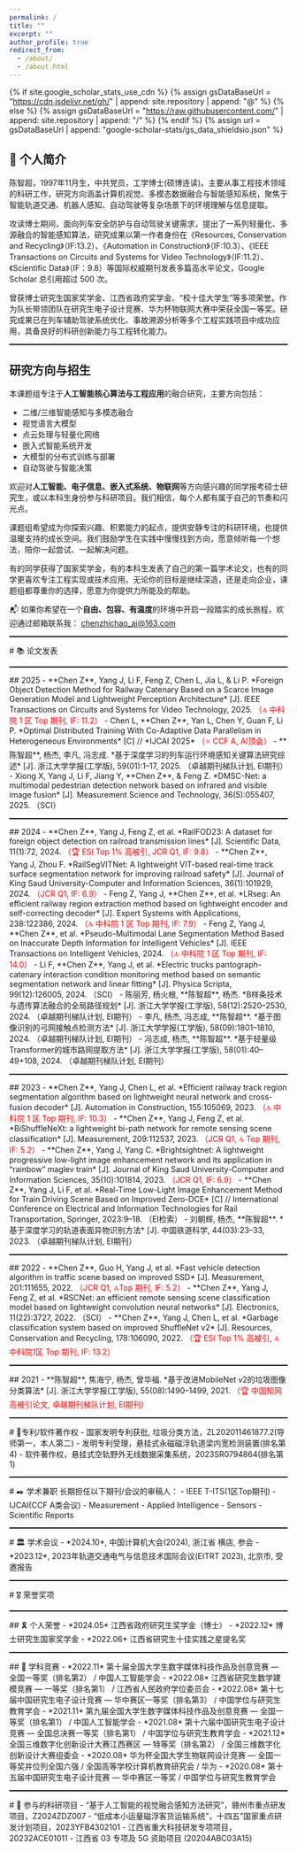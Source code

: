 ```yaml
---
permalink: /
title: ""
excerpt: ""
author_profile: true
redirect_from: 
  - /about/
  - /about.html
---
```


{% if site.google_scholar_stats_use_cdn %}
{% assign gsDataBaseUrl = "https://cdn.jsdelivr.net/gh/" | append: site.repository | append: "@" %}
{% else %}
{% assign gsDataBaseUrl = "https://raw.githubusercontent.com/" | append: site.repository | append: "/" %}
{% endif %}
{% assign url = gsDataBaseUrl | append: "google-scholar-stats/gs_data_shieldsio.json" %}

<span class='anchor' id='about-me'></span>
<!-- 👤 个人简介 -->
<section class="max-w-4xl mx-auto px-4 py-10">
  <h2 class="text-2xl font-bold mb-4">👤 个人简介</h2>
  <p class="text-gray-700 leading-relaxed mb-4">
    陈智超，1997年11月生，中共党员，工学博士(硕博连读)。主要从事工程技术领域的科研工作，研究方向涵盖计算机视觉、多模态数据融合与智能感知系统，聚焦于智能轨道交通、机器人感知、自动驾驶等复杂场景下的环境理解与信息提取。
  </p>
  <p class="text-gray-700 leading-relaxed mb-4">
    攻读博士期间，面向列车安全防护与自动驾驶关键需求，提出了一系列轻量化、多源融合的智能感知算法，研究成果以第一作者身份在《Resources, Conservation and Recycling》（IF:13.2）、《Automation in Construction》（IF:10.3）、《IEEE Transactions on Circuits and Systems for Video Technology》（IF:11.2）、《Scientific Data》（IF：9.8）等国际权威期刊发表多篇高水平论文，Google Scholar 总引用超过 500 次。
  </p>
  <p class="text-gray-700 leading-relaxed mb-4">
    曾获博士研究生国家奖学金、江西省政府奖学金、“校十佳大学生”等多项荣誉。作为队长带领团队在研究生电子设计竞赛、华为杯物联网大赛中荣获全国一等奖。研究成果已在列车辅助驾驶系统优化、事故溯源分析等多个工程实践项目中成功应用，具备良好的科研创新能力与工程转化能力。
  </p>
</section>


<hr style="border: none; border-top: 1.5px solid #000;" />

<!-- 🎓 研究方向与招生 -->
<section class="max-w-4xl mx-auto px-4 py-10">
  <h2 class="text-2xl font-bold mb-4">研究方向与招生</h2>
  <p class="text-gray-700 leading-relaxed mb-6">
    本课题组专注于<strong>人工智能核心算法与工程应用</strong>的融合研究，主要方向包括：
  </p>
  <ul class="list-disc list-inside text-gray-700 mb-6 space-y-1">
    <li>二维/三维智能感知与多模态融合</li>
    <li>视觉语言大模型</li>
    <li>点云处理与轻量化网络</li>
    <li>嵌入式智能系统开发</li>
    <li>大模型的分布式训练与部署</li>
    <li>自动驾驶与智能决策</li>
  </ul>
  <p class="text-gray-700 leading-relaxed mb-4">
    欢迎对<strong>人工智能、电子信息、嵌入式系统、物联网</strong>等方向感兴趣的同学报考硕士研究生，或以本科生身份参与科研项目。我们相信，每个人都有属于自己的节奏和闪光点。
  </p>
  <p class="text-gray-700 leading-relaxed mb-4">
    课题组希望成为你探索兴趣、积累能力的起点，提供安静专注的科研环境，也提供温暖支持的成长空间。我们鼓励学生在实践中慢慢找到方向，愿意倾听每一个想法，陪你一起尝试、一起解决问题。
  </p>
  <p class="text-gray-700 leading-relaxed mb-4">
    有的同学获得了国家奖学金，有的本科生发表了自己的第一篇学术论文，也有的同学更喜欢专注工程实现或技术应用。无论你的目标是继续深造，还是走向企业，课题组都尊重你的选择，愿意为你提供力所能及的帮助。
  </p>
  <p class="text-gray-700 leading-relaxed">
    📬 如果你希望在一个<strong>自由、包容、有温度</strong>的环境中开启一段踏实的成长旅程，欢迎通过邮箱联系我：
    <a href="mailto:chenzhichao_ai@163.com" class="text-blue-600 underline">chenzhichao_ai@163.com</a>
  </p>
</section>


<hr style="border: none; border-top: 1.5px solid #000;" />  
<span class='anchor' id='-lwzl'></span>
# 📚 论文发表
<hr style="border: none; border-top: 0.5px solid #000;" />
## 2025
- **Chen Z**, Yang J, Li F, Feng Z, Chen L, Jia L, & Li P. *Foreign Object Detection Method for Railway Catenary Based on a Scarce Image Generation Model and Lightweight Perception Architecture* [J]. IEEE Transactions on Circuits and Systems for Video Technology, 2025. <span style="color:red">（🔝 中科院 1 区 Top 期刊, IF: 11.2）</span>
- Chen L, **Chen Z**, Yan L, Chen Y, Guan F, Li P. *Optimal Distributed Training With Co-Adaptive Data Parallelism in Heterogeneous Environments* [C] // *IJCAI 2025* <span style="color:red">（⭐ CCF A, AI顶会）</span>
- **陈智超**, 杨杰, 李凡, 冯志成. *基于深度学习的列车运行环境感知关键算法研究综述* [J]. 浙江大学学报(工学版), 59(01):1–17, 2025. （卓越期刊梯队计划, EI期刊）
- Xiong X, Yang J, Li F, Jiang Y, **Chen Z**, & Feng Z. *DMSC-Net: a multimodal pedestrian detection network based on infrared and visible image fusion* [J]. Measurement Science and Technology, 36(5):055407, 2025. （SCI）

<hr style="border: none; border-top: 0.5px solid #000;" />
## 2024
- **Chen Z**, Yang J, Feng Z, et al. *RailFOD23: A dataset for foreign object detection on railroad transmission lines* [J]. Scientific Data, 11(1):72, 2024. <span style="color:red">（🏆 ESI Top 1% 高被引,  JCR Q1, IF: 9.8）</span>
- **Chen Z**, Yang J, Zhou F. *RailSegVITNet: A lightweight VIT-based real-time track surface segmentation network for improving railroad safety* [J]. Journal of King Saud University-Computer and Information Sciences, 36(1):101929, 2024. <span style="color:red">（JCR Q1, IF: 6.9）</span>
- Feng Z, Yang J, **Chen Z**, et al. *LRseg: An efficient railway region extraction method based on lightweight encoder and self-correcting decoder* [J]. Expert Systems with Applications, 238:122386, 2024. <span style="color:red">（🔝 中科院 1 区 Top 期刊, IF: 7.9）</span>
- Feng Z, Yang J, **Chen Z**, et al. *Pseudo-Multimodal Lane Segmentation Method Based on Inaccurate Depth Information for Intelligent Vehicles* [J]. IEEE Transactions on Intelligent Vehicles, 2024. <span style="color:red">（🔝 中科院 1 区 Top 期刊, IF: 14.0）</span>
- Li F, **Chen Z**, Yang J, et al. *Electric trucks pantograph-catenary interaction condition monitoring method based on semantic segmentation network and linear fitting* [J]. Physica Scripta, 99(12):126005, 2024. （SCI）
- 陈丽芳, 杨火根, **陈智超**, 杨杰. *B样条技术与遗传算法融合的全局路径规划* [J]. 浙江大学学报(工学版), 58(12):2520–2530, 2024. （卓越期刊梯队计划, EI期刊）
- 李凡, 杨杰, 冯志成, **陈智超**. *基于图像识别的弓网接触点检测方法* [J]. 浙江大学学报(工学版), 58(09):1801–1810, 2024. （卓越期刊梯队计划, EI期刊）
- 冯志成, 杨杰, **陈智超**. *基于轻量级Transformer的城市路网提取方法* [J]. 浙江大学学报(工学版), 58(01):40–49+108, 2024. （卓越期刊梯队计划, EI期刊）

<hr style="border: none; border-top: 0.5px solid #000;" />
## 2023
- **Chen Z**, Yang J, Chen L, et al. *Efficient railway track region segmentation algorithm based on lightweight neural network and cross-fusion decoder* [J]. Automation in Construction, 155:105069, 2023. <span style="color:red">（🔝 中科院 1 区 Top 期刊, IF: 10.3）</span>
- **Chen Z**, Yang J, Feng Z, et al. *BiShuffleNeXt: a lightweight bi-path network for remote sensing scene classification* [J]. Measurement, 209:112537, 2023. <span style="color:red">（JCR Q1, 🔝 Top 期刊, IF: 5.2）</span>
- **Chen Z**, Yang J, Yang C. *Brightsightnet: A lightweight progressive low-light image enhancement network and its application in “rainbow” maglev train* [J]. Journal of King Saud University-Computer and Information Sciences, 35(10):101814, 2023. <span style="color:red">（JCR Q1, IF: 6.9）</span>
- **Chen Z**, Yang J, Li F, et al. *Real-Time Low-Light Image Enhancement Method for Train Driving Scene Based on Improved Zero-DCE* [C] // International Conference on Electrical and Information Technologies for Rail Transportation, Springer, 2023:9–18. （EI检索）
- 刘朝辉, 杨杰, **陈智超**. *基于深度学习的轨道表面异物识别方法* [J]. 中国铁道科学, 44(03):23–33, 2023. （卓越期刊梯队计划, EI期刊）

<hr style="border: none; border-top: 0.5px solid #000;" />
## 2022
- **Chen Z**, Guo H, Yang J, et al. *Fast vehicle detection algorithm in traffic scene based on improved SSD* [J]. Measurement, 201:111655, 2022. <span style="color:red">（JCR Q1, 🔝Top 期刊, IF: 5.2）</span>
- **Chen Z**, Yang J, Feng Z, et al. *RSCNet: an efficient remote sensing scene classification model based on lightweight convolution neural networks* [J]. Electronics, 11(22):3727, 2022. （SCI）
- **Chen Z**, Yang J, Chen L, et al. *Garbage classification system based on improved ShuffleNet v2* [J]. Resources, Conservation and Recycling, 178:106090, 2022. <span style="color:red">（🏆 ESI Top 1% 高被引, 🔝 中科院1区 Top 期刊, IF: 13.2）</span>

<hr style="border: none; border-top: 0.5px solid #000;" />
## 2021
- **陈智超**, 焦海宁, 杨杰, 曾华福. *基于改进MobileNet v2的垃圾图像分类算法* [J]. 浙江大学学报(工学版), 55(08):1490–1499, 2021. <span style="color:red">（🏆 中国知网高被引论文, 卓越期刊梯队计划, EI期刊）</span>


<hr style="border: none; border-top: 1.5px solid #000;" />
# 📜专利/软件著作权
- 国家发明专利获批, 垃圾分类方法，ZL202011461877.2(导师第一，本人第二)
- 发明专利受理，悬挂式永磁磁浮轨道梁内宽检测装置(排名第 4)
- 软件著作权，悬挂式空轨野外无线数据采集系统，2023SR0794864(排名第 1)



<hr style="border: none; border-top: 1.5px solid #000;" />
# ✒️ 学术兼职
长期担任以下期刊/会议的审稿人：
- IEEE T-ITS(1区Top期刊)
- IJCAI(CCF A类会议)
- Measurement
- Applied Intelligence
- Sensors 
- Scientific Reports

<span class='anchor' id='-ryjx'></span>

<hr style="border: none; border-top: 1.5px solid #000;" />
# 🏛️ 学术会议
- *2024.10*, 中国计算机大会(2024), 浙江省 横店, 参会
- *2023.12*, 2023年轨道交通电气与信息技术国际会议(EITRT 2023), 北京市, 受邀报告
  
<hr style="border: none; border-top: 1.5px solid #000;" />
# 🎖️ 荣誉奖项
<hr style="border: none; border-top: 0.5px solid #000;" />
## 🎗️ 个人荣誉
- *2024.05* 江西省政府研究生奖学金（博士）
- *2022.12* 博士研究生国家奖学金
- *2022.06* 江西省研究生十佳实践之星提名奖
<hr style="border: none; border-top: 0.5px solid #000;" />
## 📜 学科竞赛
- *2022.11* 第十届全国大学生数字媒体科技作品及创意竞赛 — 全国一等奖（排名第2） / 中国人工智能学会
- *2022.08* 江西省研究生数学建模竞赛 — 一等奖（排名第1） / 江西省人民政府学位委员会
- *2022.08* 第十七届中国研究生电子设计竞赛 — 华中赛区一等奖（排名第3） / 中国学位与研究生教育学会
- *2021.11* 第九届全国大学生数字媒体科技作品及创意竞赛 — 全国一等奖（排名第1） / 中国人工智能学会
- *2021.08* 第十六届中国研究生电子设计竞赛 — 全国总决赛一等奖（排名第1） / 中国学位与研究生教育学会
- *2021.12* 全国三维数字化创新设计大赛江西赛区 — 特等奖（排名第2） / 全国三维数字化创新设计大赛组委会
- *2020.08* 华为杯全国大学生物联网设计竞赛 — 全国一等奖并位列全国六强 / 全国高等学校计算机教育研究会 / 华为
- *2020.08* 第十五届中国研究生电子设计竞赛 — 华中赛区一等奖 / 中国学位与研究生教育学会




<hr style="border: none; border-top: 1.5px solid #000;" />
# 🔬 参与的科研项目
- “基于人工智能的视觉融合感知方法研究”，赣州市重点研发项目，Z2024ZDZ007
- “低成本小运量磁浮客货运输系统”，十四五”国家重点研发计划项目，2023YFB4302101
- 江西省重大科技研发专项项目，20232ACE01011
- 江西省 03 专项及 5G 资助项目 (20204ABC03A15)

